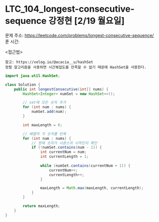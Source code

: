 #  LTC_104_longest-consecutive-sequence 강정현 [2/19 월요일] </br>
문제 주소: https://leetcode.com/problems/longest-consecutive-sequence/ </br>
푼 시간:  </br>

<접근법>
```
참고: https://velog.io/@acacia__u/hashSet
정렬 알고리즘을 사용하면 시간복잡도를 만족할 수 없기 때문에 HashSet을 사용한다.
```


```java
import java.util.HashSet;

class Solution {
    public int longestConsecutive(int[] nums) {
        HashSet<Integer> numSet = new HashSet<>();

        // set에 모든 숫자 추가
        for (int num : nums) {
            numSet.add(num);
        }

        int maxLength = 0;

        // 배열의 각 숫자를 반복
        for (int num : nums) {
            // 현재 숫자가 시퀀스의 시작인지 확인
            if (!numSet.contains(num - 1)) {
                int currentNum = num;
                int currentLength = 1;
                
                while (numSet.contains(currentNum + 1)) {
                    currentNum++;
                    currentLength++;
                }

                maxLength = Math.max(maxLength, currentLength);
            }
        }

        return maxLength;
    }
}
```
